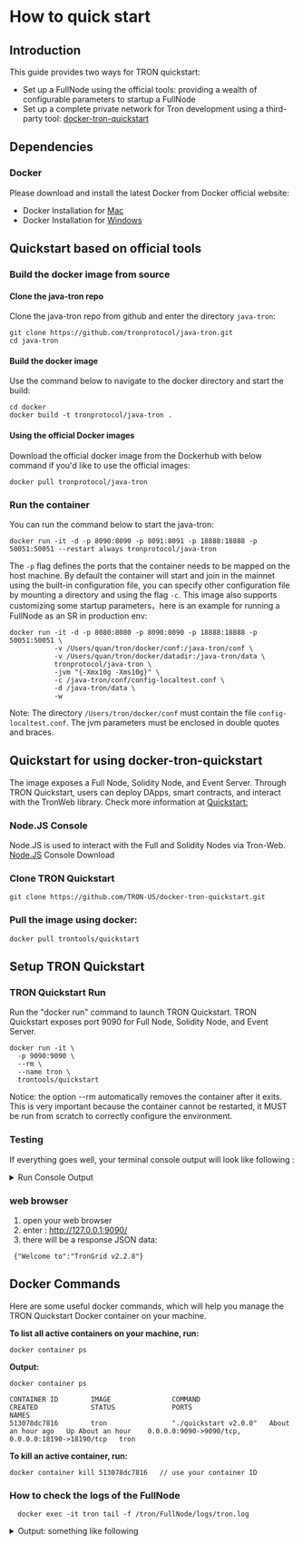 # How to quick start

## Introduction

This guide provides two ways for TRON quickstart:
- Set up a FullNode using the official tools: providing a wealth of configurable parameters to startup a FullNode
- Set up a complete private network for Tron development using a third-party tool: [docker-tron-quickstart](https://github.com/TRON-US/docker-tron-quickstart)

## Dependencies

### Docker

Please download and install the latest Docker from Docker official website:
* Docker Installation for [Mac](https://docs.docker.com/docker-for-mac/install/)
* Docker Installation for [Windows](https://docs.docker.com/docker-for-windows/install/)   

## Quickstart based on official tools

### Build the docker image from source

#### Clone the java-tron repo

Clone the java-tron repo from github and enter the directory `java-tron`:
```
git clone https://github.com/tronprotocol/java-tron.git
cd java-tron
```

#### Build the docker image

Use the command below to navigate to the docker directory and start the build:
```
cd docker
docker build -t tronprotocol/java-tron .
```

#### Using the official Docker images

Download the official docker image from the Dockerhub with below command if you'd like to use the official images:
```
docker pull tronprotocol/java-tron
```

### Run the container

You can run the command below to start the java-tron:
```
docker run -it -d -p 8090:8090 -p 8091:8091 -p 18888:18888 -p 50051:50051 --restart always tronprotocol/java-tron 
```

The `-p` flag defines the ports that the container needs to be mapped on the host machine. By default the container will start and join in the mainnet
using the built-in configuration file, you can specify other configuration file by mounting a directory and using the flag `-c`.
This image also supports customizing some startup parameters，here is an example for running a FullNode as an SR in production env:
```
docker run -it -d -p 8080:8080 -p 8090:8090 -p 18888:18888 -p 50051:50051 \
           -v /Users/quan/tron/docker/conf:/java-tron/conf \
           -v /Users/quan/tron/docker/datadir:/java-tron/data \
           tronprotocol/java-tron \
           -jvm "{-Xmx10g -Xms10g}" \
           -c /java-tron/conf/config-localtest.conf \
           -d /java-tron/data \
           -w 
```
Note: The directory `/Users/tron/docker/conf` must contain the file `config-localtest.conf`. The jvm parameters must be enclosed in double quotes and braces.

## Quickstart for using docker-tron-quickstart

The image exposes a Full Node, Solidity Node, and Event Server. Through TRON Quickstart, users can deploy DApps, smart contracts, and interact with the TronWeb library.
Check more information at [Quickstart:](https://github.com/TRON-US/docker-tron-quickstart)

### Node.JS Console
  Node.JS is used to interact with the Full and Solidity Nodes via Tron-Web.  
  [Node.JS](https://nodejs.org/en/) Console Download
  
### Clone TRON Quickstart  
```shell
git clone https://github.com/TRON-US/docker-tron-quickstart.git
```  

### Pull the image using docker:
```shell
docker pull trontools/quickstart
```  

## Setup TRON Quickstart   
### TRON Quickstart Run
Run the "docker run" command to launch TRON Quickstart. TRON Quickstart exposes port 9090 for Full Node, Solidity Node, and Event Server.
```shell
docker run -it \
  -p 9090:9090 \
  --rm \
  --name tron \
  trontools/quickstart
```  
Notice: the option --rm automatically removes the container after it exits. This is very important because the container cannot be restarted, it MUST be run from scratch to correctly configure the environment.

### Testing

If everything goes well, your terminal console output will look like following : 
 <details>

<summary>Run Console Output </summary>
<!-- **Run Output:** -->

    [PM2] Spawning PM2 daemon with pm2_home=/root/.pm2
    [PM2] PM2 Successfully daemonized
    [PM2][WARN] Applications eventron not running, starting...
    [PM2] App [eventron] launched (1 instances)
    ┌──────────┬────┬─────────┬──────┬─────┬────────┬─────────┬────────┬─────┬───────────┬──────┬──────────┐
    │ App name │ id │ version │ mode │ pid │ status │ restart │ uptime │ cpu │ mem       │ user │ watching │
    ├──────────┼────┼─────────┼──────┼─────┼────────┼─────────┼────────┼─────┼───────────┼──────┼──────────┤
    │ eventron │ 0  │ N/A     │ fork │ 60  │ online │ 0       │ 0s     │ 0%  │ 25.4 MB   │ root │ disabled │
    └──────────┴────┴─────────┴──────┴─────┴────────┴─────────┴────────┴─────┴───────────┴──────┴──────────┘
    Use `pm2 show <id|name>` to get more details about an app
    Start the http proxy for dApps...
    [HPM] Proxy created: /  ->  http://127.0.0.1:18191
    [HPM] Proxy created: /  ->  http://127.0.0.1:18190
    [HPM] Proxy created: /  ->  http://127.0.0.1:8060

    Tron Quickstart listening on http://127.0.0.1:9090



    ADMIN /admin/accounts-generation
    Sleeping for 1 second...Waiting when nodes are ready to generate 10 accounts...
    (1) Waiting for sync...
    Slept.
    ...
    Loading the accounts and waiting for the node to mine the transactions...
    (1) Waiting for receipts...
    Sending 10000 TRX to TSjfWSWcKCrJ1DbgMZSCbSqNK8DsEfqM9p
    Sending 10000 TRX to THpWnj3dBQ5FrqW1KMVXXYSbHPtcBKeUJY
    Sending 10000 TRX to TWFTHaKdeHWi3oPoaBokyZFfA7q1iiiAAb
    Sending 10000 TRX to TFDGQo6f6dm9ikoV4Rc9NyTxMD5NNiSFJD
    Sending 10000 TRX to TDZZNigWitFp5aE6j2j8YcycF7DVjtogBu
    Sending 10000 TRX to TT8NRMcwdS9P3X9pvPC8JWi3x2zjwxZuhs
    Sending 10000 TRX to TBBJw6Bk7w2NSZeqmzfUPnsn6CwDJAXTv8
    Sending 10000 TRX to TVcgSLpT97mvoiyv5ChyhQ6hWbjYLWdCVB
    Sending 10000 TRX to TYjQd4xrLZQGYMdLJqsTCuXVGapPqUp9ZX
    Sending 10000 TRX to THCw6hPZpFcLCWDcsZg3W77rXZ9rJQPncD
    Sleeping for 3 seconds... Slept.
    (2) Waiting for receipts...
    Sleeping for 3 seconds... Slept.
    (3) Waiting for receipts...
    Sleeping for 3 seconds... Slept.
    (4) Waiting for receipts...
    Sleeping for 3 seconds... Slept.
    (5) Waiting for receipts...
    Sleeping for 3 seconds... Slept.
    (6) Waiting for receipts...
    Sleeping for 3 seconds... Slept.
    (7) Waiting for receipts...
    Done.

    Available Accounts
    ==================

    (0) TSjfWSWcKCrJ1DbgMZSCbSqNK8DsEfqM9p (10000 TRX)
    (1) THpWnj3dBQ5FrqW1KMVXXYSbHPtcBKeUJY (10000 TRX)
    (2) TWFTHaKdeHWi3oPoaBokyZFfA7q1iiiAAb (10000 TRX)
    (3) TFDGQo6f6dm9ikoV4Rc9NyTxMD5NNiSFJD (10000 TRX)
    (4) TDZZNigWitFp5aE6j2j8YcycF7DVjtogBu (10000 TRX)
    (5) TT8NRMcwdS9P3X9pvPC8JWi3x2zjwxZuhs (10000 TRX)
    (6) TBBJw6Bk7w2NSZeqmzfUPnsn6CwDJAXTv8 (10000 TRX)
    (7) TVcgSLpT97mvoiyv5ChyhQ6hWbjYLWdCVB (10000 TRX)
    (8) TYjQd4xrLZQGYMdLJqsTCuXVGapPqUp9ZX (10000 TRX)
    (9) THCw6hPZpFcLCWDcsZg3W77rXZ9rJQPncD (10000 TRX)

</details>
  

### web browser ###
1. open your web browser
2. enter : http://127.0.0.1:9090/
3. there will be a response JSON data: 

```
 {"Welcome to":"TronGrid v2.2.8"}
```

## Docker Commands 
Here are some useful docker commands, which will help you manage the TRON Quickstart Docker container on your machine. 

**To list all active containers on your machine, run:**
```shell
docker container ps
```  
**Output:**
```shell
docker container ps

CONTAINER ID        IMAGE               COMMAND                 CREATED             STATUS              PORTS                                              NAMES
513078dc7816        tron                "./quickstart v2.0.0"   About an hour ago   Up About an hour    0.0.0.0:9090->9090/tcp, 0.0.0.0:18190->18190/tcp   tron
```  
**To kill an active container, run:**
```shell
docker container kill 513078dc7816   // use your container ID
```  

### How to check the logs of the FullNode ###
```
  docker exec -it tron tail -f /tron/FullNode/logs/tron.log 
```

 <details>

<summary>Output: something like following </summary>

  ```
  number=204
  parentId=00000000000000cb0985978b3c780e4219dc51e4329beecabe7b71f99d269985
  witness address=41928c9af0651632157ef27a2cf17ca72c575a4d21
  generated by myself=true
  generate time=2019-12-09 18:33:33.0
  txs are empty
  ]
  18:33:33.008 INFO  [Thread-5] [DB](Manager.java:1095) pushBlock block number:204, cost/txs:1/0
  18:33:33.008 INFO  [Thread-5] [witness](WitnessService.java:283) Produce block successfully, blockNumber:204, abSlot[525305471], blockId:00000000000000ccc37f1f5c2ceb574d14c490e3d0b86909855646f9384ba666, transactionSize:0, blockTime:2019-12-09T18:33:33.000Z, parentBlockId:00000000000000cb0985978b3c780e4219dc51e4329beecabe7b71f99d269985
  18:33:33.008 INFO  [Thread-5] [net](AdvService.java:156) Ready to broadcast block Num:204,ID:00000000000000ccc37f1f5c2ceb574d14c490e3d0b86909855646f9384ba666
  ........  etc
  ```
</details>
